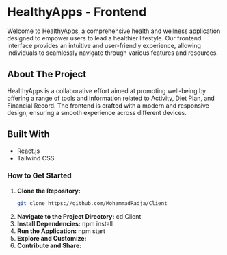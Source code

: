 # HealthyApps - Frontend
Welcome to HealthyApps, a comprehensive health and wellness application designed to empower users to lead a healthier lifestyle. Our frontend interface provides an intuitive and user-friendly experience, allowing individuals to seamlessly navigate through various features and resources.

## About The Project
HealthyApps is a collaborative effort aimed at promoting well-being by offering a range of tools and information related to Activity, Diet Plan, and Financial Record. The frontend is crafted with a modern and responsive design, ensuring a smooth experience across different devices.

## Built With
- React.js
- Tailwind CSS



### How to Get Started
1. **Clone the Repository:**
   ```bash
   git clone https://github.com/MohammadRadja/Client
3. **Navigate to the Project Directory:**
   cd Client
4. **Install Dependencies:**
   npm install
5. **Run the Application:**
   npm start
6. **Explore and Customize:**
7. **Contribute and Share:**
